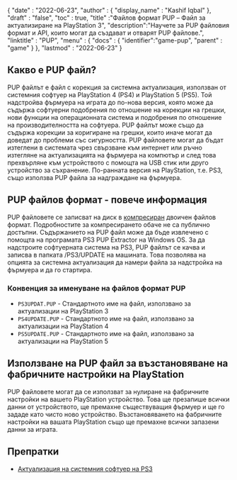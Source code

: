 {
  "date" : "2022-06-23",
  "author" : {
    "display_name" : "Kashif Iqbal"
},
  "draft" : "false",
  "toc" : true,
  "title" :"Файлов формат PUP – Файл за актуализиране на PlayStation 3",
  "description":"Научете за PUP файловия формат и API, които могат да създават и отварят PUP файлове.",
  "linktitle" : "PUP",
  "menu" : {
    "docs" : {
      "identifier":"game-pup",
      "parent" : "game"
}
},
  "lastmod" : "2022-06-23"
}

## Какво е PUP файл?

PUP файлът е файл с корекция за системна актуализация, използван от системния софтуер на PlayStation 4 (PS4) и PlayStation 5 (PS5). Той надстройва фърмуера на играта до по-нова версия, която може да съдържа софтуерни подобрения по отношение на корекции на грешки, нови функции на операционната система и подобрения по отношение на производителността на софтуера. PUP файлът може също да съдържа корекции за коригиране на грешки, които иначе могат да доведат до проблеми със сигурността. PUP файловете могат да бъдат изтеглени в системата чрез свързване към интернет или ръчно изтегляне на актуализацията на фърмуера на компютър и след това прехвърляне към устройството с помощта на USB стик или друго устройство за съхранение. По-ранната версия на PlayStation, т.е. PS3, също използва PUP файла за надграждане на фърмуера.

## PUP файлов формат - повече информация

PUP файловете се записват на диск в [компресиран](/bg/compression/) двоичен файлов формат. Подробностите за компресирането обаче не са публично достъпни. Съдържанието на PUP файл може да бъде извлечено с помощта на програмата PS3 PUP Extractor на Windows OS. За да надстроите софтуерната система на PS3, PUP файлът се качва и записва в папката /PS3/UPDATE на машината. Това позволява на опцията за системна актуализация да намери файла за надстройка на фърмуера и да го стартира.

### Конвенция за именуване на файлов формат PUP

* `PS3UPDAT.PUP` - Стандартното име на файл, използвано за актуализации на PlayStation 3
* `PS4UPDATE.PUP` - Стандартното име на файл, използвано за актуализации на PlayStation 4
* `PS5UPDATE.PUP` - Стандартното име на файл, използвано за актуализации на PlayStation 5

## Използване на PUP файл за възстановяване на фабричните настройки на PlayStation

PUP файловете могат да се използват за нулиране на фабричните настройки на вашето PlayStation устройство. Това ще презапише всички данни от устройството, ще премахне съществуващия фърмуер и ще го зададе като чисто ново устройство. Възстановяването на фабричните настройки на вашата PlayStation също ще премахне всички запазени данни за играта.

## Препратки

* [Актуализация на системния софтуер на PS3](https://www.playstation.com/en-us/support/hardware/ps3/system-software/)

